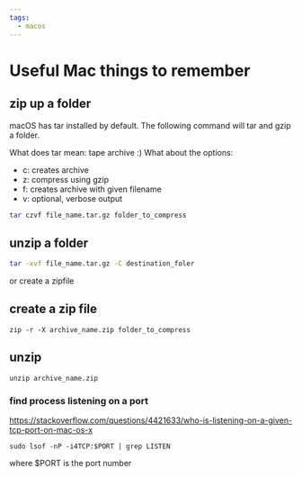 ```yaml
---
tags:
  - macos
---
```


# Useful Mac things to remember

## zip up a folder
macOS has tar installed by default. The following command will tar and gzip a folder. 

What does tar mean: tape archive :) 
What about the options: 
* c: creates archive
* z: compress using gzip
* f: creates archive with given filename
* v: optional, verbose output

```bash
tar czvf file_name.tar.gz folder_to_compress
```

## unzip a folder

```bash
tar -xvf file_name.tar.gz -C destination_foler
```

or create a zipfile
## create a zip file
```
zip -r -X archive_name.zip folder_to_compress
```

## unzip
```
unzip archive_name.zip
```

### find process listening on a port
https://stackoverflow.com/questions/4421633/who-is-listening-on-a-given-tcp-port-on-mac-os-x

`sudo lsof -nP -i4TCP:$PORT | grep LISTEN`

where $PORT is the port number 

